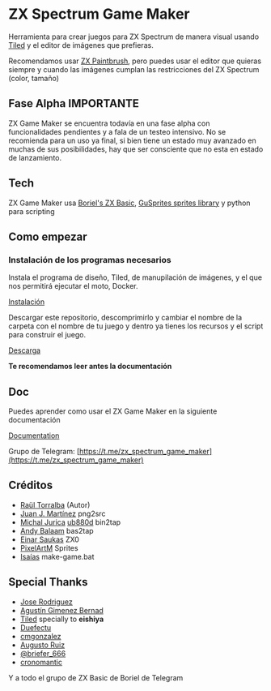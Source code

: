 # ZX Spectrum Game Maker

Herramienta para crear juegos para ZX Spectrum de manera visual usando [Tiled](https://www.mapeditor.org/) y el editor de imágenes que prefieras.

Recomendamos usar [ZX Paintbrush](https://sourcesolutions.itch.io/zx-paintbrush), pero puedes usar el editor que quieras siempre y cuando las imágenes cumplan las restricciones del ZX Spectrum (color, tamaño)

## Fase Alpha IMPORTANTE

ZX Game Maker se encuentra todavía en una fase alpha con funcionalidades pendientes y a fala de un testeo intensivo. No se recomienda para un uso ya final, si bien tiene un estado muy avanzado en muchas de sus posibilidades, hay que ser consciente que no esta en estado de lanzamiento.

## Tech

ZX Game Maker usa [Boriel's ZX Basic](https://zxbasic.readthedocs.io/en/docs/), [GuSprites sprites library](https://github.com/gusmanb/GuSprites) y python para scripting

## Como empezar

### Instalación de los programas necesarios

Instala el programa de diseño, Tiled, de manupilación de imágenes, y el que nos permitirá ejecutar el moto, Docker.

[Instalación](doc/01_install.md)

Descargar este repositorio, descomprimirlo y cambiar el nombre de la carpeta con el nombre de tu juego y dentro ya tienes los recursos y el script para construir el juego.

[Descarga](https://github.com/rtorralba/zx-game-maker-skeleton/archive/refs/heads/main.zip)

**Te recomendamos leer antes la documentación**

## Doc

Puedes aprender como usar el ZX Game Maker en la siguiente documentación

[Documentation](doc/00_index.md)

Grupo de Telegram: [https://t.me/zx_spectrum_game_maker](https://t.me/zx_spectrum_game_maker)

## Créditos

* [Raül Torralba](https://github.com/rtorralba) (Autor)
* [Juan J. Martínez](https://github.com/reidrac) png2src
* [Michal Jurica](https://sourceforge.net/u/mikezt/) [ub880d](https://sourceforge.net/u/ub880d) bin2tap
* [Andy Balaam](https://github.com/andybalaam) bas2tap
* [Einar Saukas](https://github.com/einar-saukas) ZX0
* [PixelArtM](https://twitter.com/PixelArtM) Sprites
* [Isaías](https://isaiasdiaz.itch.io/) make-game.bat

## Special Thanks

* [Jose Rodriguez](https://github.com/boriel)
* [Agustín Gimenez Bernad](https://github.com/gusmanb)
* [Tiled](https://www.mapeditor.org/) specially to **eishiya**
* [Duefectu](https://twitter.com/Duefectu)
* [cmgonzalez](https://github.com/cmgonzalez)
* [Augusto Ruiz](https://github.com/AugustoRuiz)
* [@briefer_666](https://briefer.itch.io/)
* [cronomantic](https://github.com/cronomantic)

Y a todo el grupo de ZX Basic de Boriel de Telegram